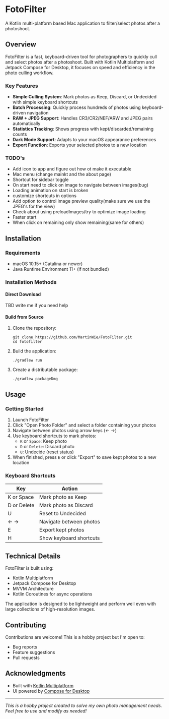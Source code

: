 # FotoFilter

A Kotlin multi-platform based Mac application to filter/select photos after a photoshoot.

## Overview

FotoFilter is a fast, keyboard-driven tool for photographers to quickly cull and select photos after a photoshoot. Built with Kotlin Multiplatform and Jetpack Compose for Desktop, it focuses on speed and efficiency in the photo culling workflow.

### Key Features

- **Simple Culling System**: Mark photos as Keep, Discard, or Undecided with simple keyboard shortcuts
- **Batch Processing**: Quickly process hundreds of photos using keyboard-driven navigation
- **RAW + JPEG Support**: Handles CR3/CR2/NEF/ARW and JPEG pairs automatically
- **Statistics Tracking**: Shows progress with kept/discarded/remaining counts
- **Dark Mode Support**: Adapts to your macOS appearance preferences
- **Export Function**: Exports your selected photos to a new location

### TODO's

- Add icon to app and figure out how ot make it executable
- Mac menu (change mainkt and the about page) 
- Shortcut for sidebar toggle
- On start need to click on image to navigate between images(bug)
- Loading animation on start is broken
- customize shortcuts in options
- Add option to control image preview quality(make sure we use the JPEG's for the view)
- Check about using preloadImages/try to optimize image loading
- Faster start
- When click on remaining only show remaining(same for others)

## Installation

### Requirements
- macOS 10.15+ (Catalina or newer)
- Java Runtime Environment 11+ (if not bundled)

### Installation Methods

#### Direct Download
TBD write me if you need help

#### Build from Source
1. Clone the repository:
   ```
   git clone https://github.com/MartinWie/FotoFilter.git
   cd fotofilter
   ```
2. Build the application:
   ```
   ./gradlew run
   ```
3. Create a distributable package:
   ```
   ./gradlew packageDmg
   ```

## Usage

### Getting Started

1. Launch FotoFilter
2. Click "Open Photo Folder" and select a folder containing your photos
3. Navigate between photos using arrow keys (← →)
4. Use keyboard shortcuts to mark photos:
   - `K` or `Space`: Keep photo
   - `D` or `Delete`: Discard photo
   - `U`: Undecide (reset status)
5. When finished, press `E` or click "Export" to save kept photos to a new location

### Keyboard Shortcuts

| Key           | Action                      |
|---------------|----------------------------- |
| K or Space    | Mark photo as Keep          |
| D or Delete   | Mark photo as Discard       |
| U             | Reset to Undecided          |
| ← →           | Navigate between photos     |
| E             | Export kept photos          |
| H             | Show keyboard shortcuts     |

## Technical Details

FotoFilter is built using:
- Kotlin Multiplatform
- Jetpack Compose for Desktop
- MVVM Architecture
- Kotlin Coroutines for async operations

The application is designed to be lightweight and perform well even with large collections of high-resolution images.


## Contributing

Contributions are welcome! This is a hobby project but I'm open to:
- Bug reports
- Feature suggestions
- Pull requests

## Acknowledgments

- Built with [Kotlin Multiplatform](https://kotlinlang.org/docs/multiplatform.html)
- UI powered by [Compose for Desktop](https://www.jetbrains.com/lp/compose-desktop/)

---

*This is a hobby project created to solve my own photo management needs. Feel free to use and modify as needed!*
